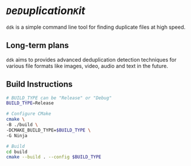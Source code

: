 # _`D`e`D`uplication`K`it_ 

`ddk` is a simple command line tool for finding duplicate files at high speed.

## Long-term plans
`ddk` aims to provides advanced deduplication detection techniques for various file formats like images, video, audio and text in the future.

## Build Instructions
```bash
# BUILD_TYPE can be "Release" or "Debug"
BUILD_TYPE=Release

# Configure CMake
cmake \
-B ./build \
-DCMAKE_BUILD_TYPE=$BUILD_TYPE \
-G Ninja

# Build
cd build
cmake --build . --config $BUILD_TYPE
```
